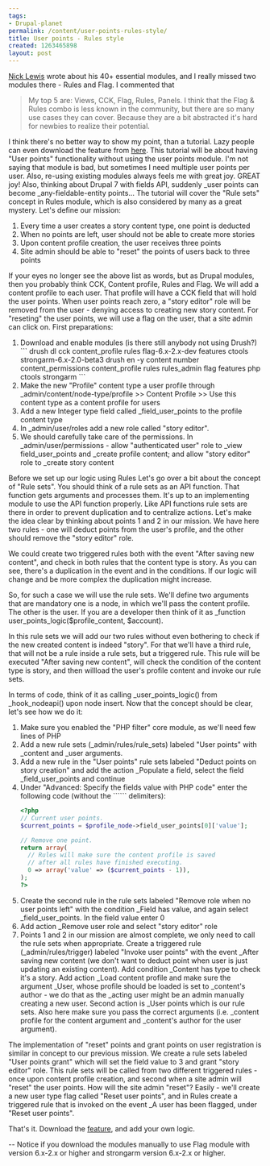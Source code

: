 ```yaml
---
tags:
- Drupal-planet
permalink: /content/user-points-rules-style/
title: User points - Rules style
created: 1263465898
layout: post
---
```

<a href="http://www.nicklewis.org/40-essential-drupal-6-modules">Nick Lewis</a> wrote about his 40+ essential modules, and I really missed two modules there - Rules and Flag.
I commented that
<blockquote>
My top 5 are: Views, CCK, Flag, Rules, Panels. I think that the Flag & Rules combo is less known in the community, but there are so many use cases they can cover. Because they are a bit abstracted it's hard for newbies to realize their potential.
</blockquote>

I think there's no better way to show my point, than a tutorial. Lazy people can even download the feature from <a href="http://www.gizra.com/sites/default/files/user_points_rules.tar_.gz">here</a>. This tutorial will be about having "User points" functionality without using the user points module. I'm not saying that module is bad, but sometimes I need multiple user points per user. Also, re-using existing modules always feels me with great joy. GREAT joy! Also, thinking about Drupal 7 with fields API, suddenly _user points can become _any-fieldable-entity points...
The tutorial will cover the "Rule sets" concept in Rules module, which is also considered by many as a great mystery. Let's define our mission:
<ol>
<li>Every time a user creates a story content type, one point is deducted</li>
<li>When no points are left, user should not be able to create more stories</li>
<li>Upon content profile creation, the user receives three points</li>
<li>Site admin should be able to "reset" the points of users back to three points</li>
</ol>

If your eyes no longer see the above list as words, but as Drupal modules, then you probably think CCK, Content profile, Rules and Flag.
We will add a content profile to each user. That profile will have a CCK field that will hold the user points. When user points reach zero, a "story editor" role will be removed from the user - denying access to creating new story content.
For "reseting" the user points, we will use a flag on the user, that a site admin can click on.
First preparations:
<ol>
<li>Download and enable modules (is there still anybody not using Drush?)
```
drush dl cck content_profile rules flag-6.x-2.x-dev features ctools strongarm-6.x-2.0-beta3
drush en -y content number content_permissions content_profile rules rules_admin flag features php ctools strongarm
```
</li>
<li>Make the new "Profile" content type a user profile through _admin/content/node-type/profile >> Content Profile >> Use this content type as a content profile for users</li>
<li>Add a new Integer type field called _field_user_points to the profile content type</li>
<li>In _admin/user/roles add a new role called "story editor".</li>
<li>We should carefully take care of the permissions. In _admin/user/permissions - allow "authenticated user" role to _view  field_user_points and _create profile content; and allow "story editor" role to _create story content</li>
</ol>

Before we set up our logic using Rules Let's go over a bit about the concept of "Rule sets".
You should think of a rule sets as an API function. That function gets arguments and processes them. It's up to an implementing module to use the API function properly. Like API functions rule sets are there in order to prevent duplication and to centralize actions. Let's make the idea clear by thinking about points 1 and 2 in our mission. We have here two rules - one will deduct points from the user's profile, and the other should remove the "story editor" role.

We could create two triggered rules both with the event "After saving new content", and check in both rules that the content type is story. As you can see, there's a duplication in the event and in the conditions. If our logic will change and be more complex the duplication might increase.

So, for such a case we will use the rule sets. We'll define two arguments that are mandatory one is a node, in which we'll pass the content profile. The other is the user. If you are a developer then think of it as _function user_points_logic($profile_content, $account).

In this rule sets we will add our two rules without even bothering to check if the new created content is indeed "story". For that we'll have a third rule, that will not be a rule inside a rule sets, but a triggered rule. This rule will be executed "After saving new content", will check the condition of the content type is story, and then willload the user's profile content and invoke our rule sets.

In terms of code, think of it as calling _user_points_logic() from _hook_nodeapi() upon node insert. Now that the concept should be clear, let's see how we do it:

<ol>
<li>Make sure you enabled the "PHP filter" core module, as we'll need few lines of PHP</li>
<li>Add a new rule sets (_admin/rules/rule_sets) labeled "User points" with _content and _user arguments.</li>
<li>Add a new rule in the "User points" rule sets labeled "Deduct points on story creation" and add the action _Populate a field, select the field _field_user_points and continue</li>
<li>Under "Advanced: Specify the fields value with PHP code" enter the following code (without the ```<?php ?>``` delimiters):

```php
<?php
// Current user points.
$current_points = $profile_node->field_user_points[0]['value'];

// Remove one point.
return array(
  // Rules will make sure the content profile is saved
  // after all rules have finished executing.
  0 => array('value' => ($current_points - 1)),
);
?>
```
</li>
<li>Create the second rule in the rule sets labeled "Remove role when no user points left" with the condition _Field has value, and again select _field_user_points. In the field value enter 0</li>
<li>Add action _Remove user role and select "story editor" role</li>
<li>Points 1 and 2 in our mission are almost complete, we only need to call the rule sets when appropriate. Create a triggered rule (_admin/rules/trigger) labeled "Invoke user points" with the event _After saving new content (we don't want to deduct point when user is just updating an existing content). Add condition _Content has type to check it's a story. Add action _Load content profile and make sure the argument _User, whose profile should be loaded is set to _content's author - we do that as the _acting user might be an admin manually creating a new user. Second action is _User points which is our rule sets. Also here make sure you pass the correct arguments (i.e. _content profile for the content argument and _content's author for the user argument).</li>
</ol>

The implementation of "reset" points and grant points on user registration is similar in concept to our previous mission. We create a rule sets labeled "User points grant" which will set the field value to 3 and grant "story editor" role. This rule sets will be called from two different triggered rules - once upon content profile creation, and second when a site admin will "reset" the user points. How will the site admin "reset"? Easily - we'll create a new user type flag called "Reset user points", and in Rules create a triggered rule that is invoked on the event _A user has been flagged, under "Reset user points".

That's it. Download the <A href="http://www.gizra.com/sites/default/files/user_points_rules.tar_.gz">feature</a>, and add your own logic.

--
Notice if you download the modules manually to use Flag module with version 6.x-2.x or higher and strongarm version 6.x-2.x or higher.
